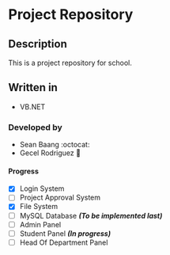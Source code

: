 # Project Repository

## Description
This is a project repository for school.

## Written in
- VB.NET

### Developed by
- Sean Baang :octocat:
- Gecel Rodriguez :metal:

#### Progress
- [X] Login System
- [ ] Project Approval System
- [X] File System
- [ ] MySQL Database ***(To be implemented last)***
- [ ] Admin Panel
- [ ] Student Panel ***(In progress)***
- [ ] Head Of Department Panel
